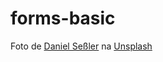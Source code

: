 # forms-basic

Foto de <a href="https://unsplash.com/pt-br/@danielsessler?utm_content=creditCopyText&utm_medium=referral&utm_source=unsplash">Daniel Seßler</a> na <a href="https://unsplash.com/pt-br/fotografias/uma-cordilheira-coberta-de-neblina-e-nuvens-gyQHFmi_zcg?utm_content=creditCopyText&utm_medium=referral&utm_source=unsplash">Unsplash</a>
